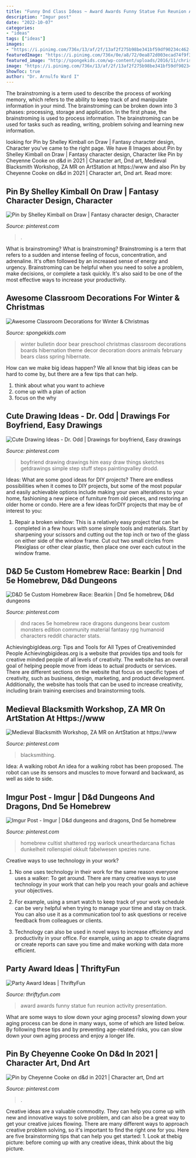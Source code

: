 ```yaml
---
title: "Funny Dnd Class Ideas ~ Award Awards Funny Statue Fun Reunion Activity Presentation"
description: "Imgur post"
date: "2022-10-07"
categories:
- "ideas"
tags: ["ideas"]
images:
- "https://i.pinimg.com/736x/13/af/2f/13af2f275b98be341bf59df90234c462--cute-drawings-drawing-ideas.jpg"
featuredImage: "https://i.pinimg.com/736x/0e/a8/72/0ea872d003ecad74f9f331735b5e3eb2.jpg"
featured_image: "http://spongekids.com/wp-content/uploads/2016/11/christmas-bulletin-board/20-christmas-bulletin-board-ideas.jpg"
image: "https://i.pinimg.com/736x/13/af/2f/13af2f275b98be341bf59df90234c462--cute-drawings-drawing-ideas.jpg"
ShowToc: true
author: "Dr. Arnulfo Ward I"
---
```



The brainstroming is a term used to describe the process of working memory, which refers to the ability to keep track of and manipulate information in your mind. The brainstroming can be broken down into 3 phases: processing, storage and application. In the first phase, the brainstroming is used to process information. The brainstroming can be used for tasks such as reading, writing, problem solving and learning new information.

	

		
looking for Pin by Shelley Kimball on Draw | Fantasy character design, Character you've came to the right page. We have 8 Images about Pin by Shelley Kimball on Draw | Fantasy character design, Character like Pin by Cheyenne Cooke on d&amp;d in 2021 | Character art, Dnd art, Medieval Blacksmith Workshop, ZA MR on ArtStation at https://www and also Pin by Cheyenne Cooke on d&amp;d in 2021 | Character art, Dnd art. Read more:
		
    
## Pin By Shelley Kimball On Draw | Fantasy Character Design, Character

<img loading=lazy src="https://i.pinimg.com/736x/f8/98/44/f8984499923f2e2d5d98d7c5ff456113.jpg" onerror="this.onerror=null;this.src='https://tse4.mm.bing.net/th?id=OIP.DCu3Db52_dLkA9Bp9ajxXwHaKe&amp;pid=15.1';" alt="Pin by Shelley Kimball on Draw | Fantasy character design, Character">

_Source: pinterest.com_

>. 

	

What is brainstroming?
What is brainstroming? Brainstroming is a term that refers to a sudden and intense feeling of focus, concentration, and adrenaline. It's often followed by an increased sense of energy and urgency. Brainstroming can be helpful when you need to solve a problem, make decisions, or complete a task quickly. It's also said to be one of the most effective ways to increase your productivity.

    
## Awesome Classroom Decorations For Winter &amp; Christmas

<img loading=lazy src="http://spongekids.com/wp-content/uploads/2016/11/christmas-bulletin-board/20-christmas-bulletin-board-ideas.jpg" onerror="this.onerror=null;this.src='https://tse3.mm.bing.net/th?id=OIP.DD_WEXMKLKaHmffS4ZytEwAAAA&amp;pid=15.1';" alt="Awesome Classroom Decorations for Winter &amp; Christmas">

_Source: spongekids.com_

>winter bulletin door bear preschool christmas classroom decorations boards hibernation theme decor decoration doors animals february bears class spring hibernate. 

	

How can we make big ideas happen?
We all know that big ideas can be hard to come by, but there are a few tips that can help. 
1. think about what you want to achieve 
2. come up with a plan of action 
3. focus on the why 

    
## Cute Drawing Ideas - Dr. Odd | Drawings For Boyfriend, Easy Drawings

<img loading=lazy src="https://i.pinimg.com/736x/13/af/2f/13af2f275b98be341bf59df90234c462--cute-drawings-drawing-ideas.jpg" onerror="this.onerror=null;this.src='https://tse2.mm.bing.net/th?id=OIP.HfG-SQqoS-dTmjvOXMjL_gHaJ3&amp;pid=15.1';" alt="Cute Drawing Ideas - Dr. Odd | Drawings for boyfriend, Easy drawings">

_Source: pinterest.com_

>boyfriend drawing drawings him easy draw things sketches getdrawings simple step stuff steps paintingvalley drodd. 

	

Ideas: What are some good ideas for DIY projects?
There are endless possibilities when it comes to DIY projects, but some of the most popular and easily achievable options include making your own alterations to your home, fashioning a new piece of furniture from old pieces, and restoring an older home or condo. Here are a few ideas forDIY projects that may be of interest to you: 
1. Repair a broken window: This is a relatively easy project that can be completed in a few hours with some simple tools and materials. Start by sharpening your scissors and cutting out the top inch or two of the glass on either side of the window frame. Cut out two small circles from Plexiglass or other clear plastic, then place one over each cutout in the window frame.

    
## D&amp;D 5e Custom Homebrew Race: Bearkin | Dnd 5e Homebrew, D&amp;d Dungeons

<img loading=lazy src="https://i.pinimg.com/736x/0e/a8/72/0ea872d003ecad74f9f331735b5e3eb2.jpg" onerror="this.onerror=null;this.src='https://tse2.mm.bing.net/th?id=OIP.L2GRW95Ysj4zpeA2cSbEkQHaKe&amp;pid=15.1';" alt="D&amp;D 5e Custom Homebrew Race: Bearkin | Dnd 5e homebrew, D&amp;d dungeons">

_Source: pinterest.com_

>dnd races 5e homebrew race dragons dungeons bear custom monsters edition community material fantasy rpg humanoid characters reddit character stats. 

	

AchievingbigIdeas.org: Tips and Tools for All Types of Creativeminded People
Achievingbigideas.org is a website that provides tips and tools for creative minded people of all levels of creativity. The website has an overall goal of helping people move from ideas to actual products or services. There are different sections on the website that focus on specific types of creativity, such as business, design, marketing, and product development. Additionally, the website has tools that can be used to increase creativity, including brain training exercises and brainstorming tools.

    
## Medieval Blacksmith Workshop, ZA MR On ArtStation At Https://www

<img loading=lazy src="https://i.pinimg.com/736x/aa/e7/a6/aae7a61348840c2b44fef48d8697584c.jpg" onerror="this.onerror=null;this.src='https://tse1.mm.bing.net/th?id=OIP.qJIgFMKmuOYL7FIfZPzOnwHaEK&amp;pid=15.1';" alt="Medieval Blacksmith Workshop, ZA MR on ArtStation at https://www">

_Source: pinterest.com_

>blacksmithing. 

	

Idea: A walking robot
An idea for a walking robot has been proposed. The robot can use its sensors and muscles to move forward and backward, as well as side to side.

    
## Imgur Post - Imgur | D&amp;d Dungeons And Dragons, Dnd 5e Homebrew

<img loading=lazy src="https://i.pinimg.com/736x/43/00/c1/4300c14a2d47aa038753c9fcd6db1ffc.jpg" onerror="this.onerror=null;this.src='https://tse4.mm.bing.net/th?id=OIP.pBB2z-QUaPb7SqY9BK99UAHaKe&amp;pid=15.1';" alt="Imgur Post - Imgur | D&amp;d dungeons and dragons, Dnd 5e homebrew">

_Source: pinterest.com_

>homebrew cultist shattered rpg warlock unearthedarcana fichas dunkelheit rollenspiel okkult fabelwesen spezies rune. 

	

Creative ways to use technology in your work?
1. No one uses technology in their work for the same reason everyone uses a walker: To get around. There are many creative ways to use technology in your work that can help you reach your goals and achieve your objectives.
2. For example, using a smart watch to keep track of your work schedule can be very helpful when trying to manage your time and stay on track. You can also use it as a communication tool to ask questions or receive feedback from colleagues or clients.

3. Technology can also be used in novel ways to increase efficiency and productivity in your office. For example, using an app to create diagrams or create reports can save you time and make working with data more efficient.


    
## Party Award Ideas | ThriftyFun

<img loading=lazy src="https://img.thrfun.com/img/077/233/party_award_statue_x1.jpg" onerror="this.onerror=null;this.src='https://tse1.mm.bing.net/th?id=OIP.ejSKV3nArrlTcVrmuSMakwHaLH&amp;pid=15.1';" alt="Party Award Ideas | ThriftyFun">

_Source: thriftyfun.com_

>award awards funny statue fun reunion activity presentation. 

	

What are some ways to slow down your aging process?
slowing down your aging process can be done in many ways, some of which are listed below. By following these tips and by preventing age-related risks, you can slow down your own aging process and enjoy a longer life.

    
## Pin By Cheyenne Cooke On D&amp;d In 2021 | Character Art, Dnd Art

<img loading=lazy src="https://i.pinimg.com/736x/ac/9a/d1/ac9ad1ed6787cd8cda24069785ead997.jpg" onerror="this.onerror=null;this.src='https://tse2.mm.bing.net/th?id=OIP.iNflyKSfXKv1iMlAtHR4vwHaKd&amp;pid=15.1';" alt="Pin by Cheyenne Cooke on d&amp;d in 2021 | Character art, Dnd art">

_Source: pinterest.com_

>. 

	

Creative ideas are a valuable commodity. They can help you come up with new and innovative ways to solve problem, and can also be a great way to get your creative juices flowing. There are many different ways to approach creative problem solving, so it's important to find the right one for you. Here are five brainstorming tips that can help you get started: 1. Look at thebig picture: before coming up with any creative ideas, think about the big picture.

